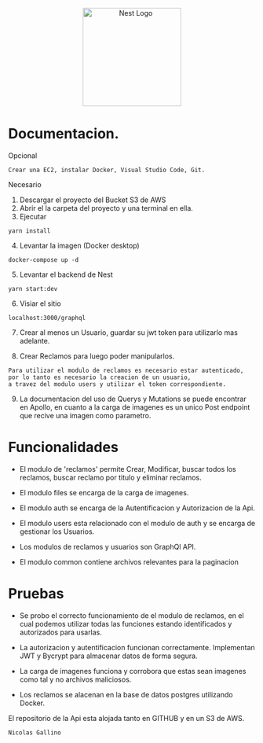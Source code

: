 <p align="center">
  <a href="http://nestjs.com/" target="blank"><img src="https://nestjs.com/img/logo-small.svg" width="200" alt="Nest Logo" /></a>
</p>

# Documentacion.
Opcional
```
Crear una EC2, instalar Docker, Visual Studio Code, Git.
```
Necesario
1. Descargar el proyecto del Bucket S3 de AWS
2. Abrir el la carpeta del proyecto y una terminal en ella.
3. Ejecutar
```
yarn install
```
4. Levantar la imagen (Docker desktop)
```
docker-compose up -d
```

5. Levantar el backend de Nest
```
yarn start:dev
```

6. Visiar el sitio
```
localhost:3000/graphql
```

7. Crear al menos un Usuario, guardar su jwt token para utilizarlo mas adelante.

8. Crear Reclamos para luego poder manipularlos.

```
Para utilizar el modulo de reclamos es necesario estar autenticado, 
por lo tanto es necesario la creacion de un usuario, 
a travez del modulo users y utilizar el token correspondiente.
```

9. La documentacion del uso de Querys y Mutations se puede encontrar en Apollo, en cuanto a la carga de 
  imagenes es un unico Post endpoint que recive una imagen como parametro. 

# Funcionalidades

- El modulo de 'reclamos' permite Crear, Modificar, buscar todos los reclamos, buscar reclamo por titulo y eliminar reclamos.

- El modulo files se encarga de la carga de imagenes.

- El modulo auth se encarga de la Autentificacion y Autorizacion de la Api.

- El modulo users esta relacionado con el modulo de auth y se encarga de gestionar los Usuarios.

- Los modulos de reclamos y usuarios son GraphQl API. 

- El modulo common contiene archivos relevantes para la paginacion 


# Pruebas

- Se probo el correcto funcionamiento de el modulo de reclamos, en el cual podemos utilizar todas las funciones estando       identificados y autorizados para usarlas.

- La autorizacion y autentificacion funcionan correctamente. Implementan JWT y Bycrypt para almacenar datos de forma segura. 

- La carga de imagenes funciona y corrobora que estas sean imagenes como tal y no archivos maliciosos. 

- Los reclamos se alacenan en la base de datos postgres utilizando Docker. 


El repositorio de la Api esta alojada tanto en GITHUB y en un S3 de AWS.

```
Nicolas Gallino
```